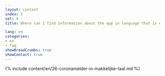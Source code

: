 ```yaml
---
layout: content
index: 1
set: 4
title: Where can I find information about the app in language that is easy to understand?

lang: en
categories:
- en
- faq
showBreadCrumbs: true
showContact: true
---
```

{% include content/en/26-coronamelder-in-makkelijke-taal.md %}
